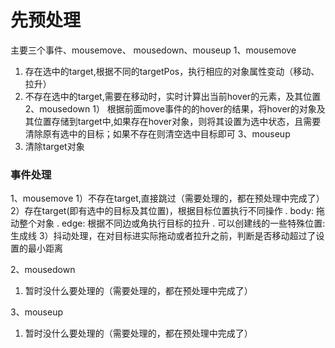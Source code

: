 # 先预处理
主要三个事件、mousemove、 mousedown、mouseup
1、mousemove
  1) 存在选中的target,根据不同的targetPos，执行相应的对象属性变动（移动、拉升）
  2) 不存在选中的target,需要在移动时，实时计算出当前hover的元素，及其位置
2、mousedown
  1） 根据前面move事件的的hover的结果，将hover的对象及其位置存储到target中,如果存在hover对象，则将其设置为选中状态，且需要清除原有选中的目标；如果不存在则清空选中目标即可
3、mouseup
  1) 清除target对象



### 事件处理
1、mousemove
  1）不存在target,直接跳过（需要处理的，都在预处理中完成了）
  2）存在target(即有选中的目标及其位置)，根据目标位置执行不同操作
    . body: 拖动整个对象
    . edge: 根据不同边或角执行目标的拉升
    . 可以创建线的一些特殊位置: 生成线
  3）抖动处理，在对目标进实际拖动或者拉升之前，判断是否移动超过了设置的最小距离

2、mousedown
  1) 暂时没什么要处理的（需要处理的，都在预处理中完成了）

3、mouseup
  1) 暂时没什么要处理的（需要处理的，都在预处理中完成了）

